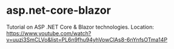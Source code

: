 # asp.net-core-blazor
Tutorial on ASP .NET Core &amp; Blazor technologies.
Location:
https://www.youtube.com/watch?v=uuzi3SmCLVo&list=PL6n9fhu94yhVowClAs8-6nYnfsOTma14P
